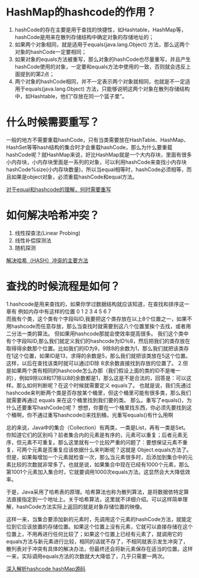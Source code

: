 # HashMap的hashcode的作用？
1. hashCode的存在主要是用于查找的快捷性，如Hashtable，HashMap等，hashCode是用来在散列存储结构中确定对象的存储地址的；
2. 如果两个对象相同，就是适用于equals(java.lang.Object) 方法，那么这两个对象的hashCode一定要相同；
3. 如果对象的equals方法被重写，那么对象的hashCode也尽量重写，并且产生hashCode使用的对象，一定要和equals方法中使用的一致，否则就会违反上面提到的第2点；
4. 两个对象的hashCode相同，并不一定表示两个对象就相同，也就是不一定适用于equals(java.lang.Object) 方法，只能够说明这两个对象在散列存储结构中，如Hashtable，他们“存放在同一个篮子里”。

# 什么时候需要重写？

一般的地方不需要重载hashCode，只有当类需要放在HashTable、HashMap、HashSet等等hash结构的集合时才会重载hashCode，那么为什么要重载hashCode呢？就HashMap来说，好比HashMap就是一个大内存块，里面有很多小内存块，小内存块里面是一系列的对象，可以利用hashCode来查找小内存块hashCode%size(小内存块数量)，所以当equal相等时，hashCode必须相等，而且如果是object对象，必须重载hashCode和equal方法。

[对于equal和hashcode的理解，何时需要重写](http://blog.csdn.net/qq352773277/article/details/41675407)

# 如何解决哈希冲突？

1. 线性探查法(Linear Probing)
2. 线性补偿探测法
3. 随机探测

[解决哈希（HASH）冲突的主要方法](http://blog.csdn.net/lightty/article/details/11191971)



# 查找的时候流程是如何？

1.hashcode是用来查找的，如果你学过数据结构就应该知道，在查找和排序这一章有
例如内存中有这样的位置
0  1  2  3  4  5  6  7  
而我有个类，这个类有个字段叫ID,我要把这个类存放在以上8个位置之一，如果不用hashcode而任意存放，那么当查找时就需要到这八个位置里挨个去找，或者用二分法一类的算法。
但如果用hashcode那就会使效率提高很多。
我们这个类中有个字段叫ID,那么我们就定义我们的hashcode为ID％8，然后把我们的类存放在取得得余数那个位置。比如我们的ID为9，9除8的余数为1，那么我们就把该类存在1这个位置，如果ID是13，求得的余数是5，那么我们就把该类放在5这个位置。这样，以后在查找该类时就可以通过ID除 8求余数直接找到存放的位置了。
2.但是如果两个类有相同的hashcode怎么办那（我们假设上面的类的ID不是唯一的），例如9除以8和17除以8的余数都是1，那么这是不是合法的，回答是：可以这样。那么如何判断呢？在这个时候就需要定义 equals了。
也就是说，我们先通过 hashcode来判断两个类是否存放某个桶里，但这个桶里可能有很多类，那么我们就需要再通过 equals 来在这个桶里找到我们要的类。
那么。重写了equals()，为什么还要重写hashCode()呢？
想想，你要在一个桶里找东西，你必须先要找到这个桶啊，你不通过重写hashcode()来找到桶，光重写equals()有什么用啊


总的来说，Java中的集合（Collection）有两类，一类是List，再有一类是Set。你知道它们的区别吗？前者集合内的元素是有序的，元素可以重复；后者元素无序，但元素不可重复。那么这里就有一个比较严重的问题了：要想保证元素不重复，可两个元素是否重复应该依据什么来判断呢？这就是 Object.equals方法了。但是，如果每增加一个元素就检查一次，那么当元素很多时，后添加到集合中的元素比较的次数就非常多了。也就是说，如果集合中现在已经有1000个元素，那么第1001个元素加入集合时，它就要调用1000次equals方法。这显然会大大降低效率。   

于是，Java采用了哈希表的原理。哈希算法也称为散列算法，是将数据依特定算法直接指定到一个地址上。关于哈希算法，这里就不详细介绍。可以这样简单理解，hashCode方法实际上返回的就是对象存储位置的映像。   

这样一来，当集合要添加新的元素时，先调用这个元素的hashCode方法，就能定位到它应该放置的存储位置。如果这个位置上没有元素，它就可以直接存储在这个位置上，不用再进行任何比较了；如果这个位置上已经有元素了，就调用它的equals方法与新元素进行比较，相同的话就不存了，不相同就表示发生冲突了，散列表对于冲突有具体的解决办法，但最终还会将新元素保存在适当的位置。这样一来，实际调用equals方法的次数就大大降低了，几乎只需要一两次。   

[深入解析hashcode,hashMap源码](http://blog.csdn.net/zhuanshenweiliu/article/details/39177447)
